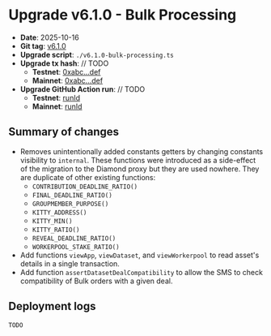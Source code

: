 # Upgrade v6.1.0 - Bulk Processing

- **Date**: 2025-10-16
- **Git tag**: [v6.1.0](https://github.com/iExecBlockchainComputing/PoCo/releases/tag/v6.1.0)
- **Upgrade script**: `./v6.1.0-bulk-processing.ts`
- **Upgrade tx hash**: // TODO
    - **Testnet**: [0xabc...def](https://arbiscan.io/tx/<hash>)
    - **Mainnet**: [0xabc...def](https://arbiscan.io/tx/<hash>)
- **Upgrade GitHub Action run**: // TODO
    - **Testnet**: [runId](https://github.com/iExecBlockchainComputing/PoCo/actions/runs/<runId>)
    - **Mainnet**: [runId](https://github.com/iExecBlockchainComputing/PoCo/actions/runs/<runId>)

## Summary of changes

- Removes unintentionally added constants getters by changing constants visibility to `internal`.
These functions were introduced as a side-effect of the migration to the Diamond proxy but they are
used nowhere. They are duplicate of other existing functions:
    - `CONTRIBUTION_DEADLINE_RATIO()`
    - `FINAL_DEADLINE_RATIO()`
    - `GROUPMEMBER_PURPOSE()`
    - `KITTY_ADDRESS()`
    - `KITTY_MIN()`
    - `KITTY_RATIO()`
    - `REVEAL_DEADLINE_RATIO()`
    - `WORKERPOOL_STAKE_RATIO()`
- Add functions `viewApp`, `viewDataset`, and `viewWorkerpool` to read asset's details in a single transaction.
- Add function `assertDatasetDealCompatibility` to allow the SMS to check compatibility of Bulk orders with a given deal.

## Deployment logs

```
TODO
```
